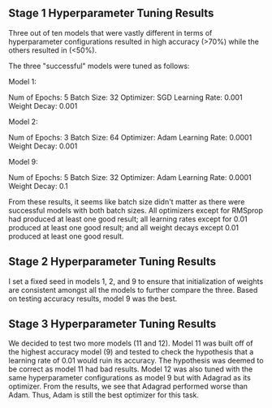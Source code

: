 ## Stage 1 Hyperparameter Tuning Results
Three out of ten models that were vastly different in terms of hyperparameter configurations resulted in high accuracy (>70%) while the others resulted in (<50%).

The three "successful" models were tuned as follows:

Model 1: 

Num of Epochs: 5	Batch Size: 32	Optimizer: SGD	Learning Rate: 0.001	Weight Decay: 0.001

Model 2:

Num of Epochs: 3	Batch Size: 64	Optimizer: Adam	Learning Rate: 0.0001	Weight Decay: 0.001

Model 9:

Num of Epochs: 5	Batch Size: 32	Optimizer: Adam	Learning Rate: 0.0001	Weight Decay: 0.1

From these results, it seems like batch size didn't matter as there were successful models with both batch sizes. All optimizers except for RMSprop had produced at least one good result; all learning rates except for 0.01 produced at least one good result; and all weight decays except 0.01 produced at least one good result.

## Stage 2 Hyperparameter Tuning Results

I set a fixed seed in models 1, 2, and 9 to ensure that initialization of weights are consistent amongst all the models to further compare the three. Based on testing accuracy results, model 9 was the best. 

## Stage 3 Hyperparameter Tuning Results
We decided to test two more models (11 and 12). Model 11 was built off of the highest accuracy model (9) and tested to check the hypothesis that a learning rate of 0.01 would ruin its accuracy. The hypothesis was deemed to be correct as model 11 had bad results. Model 12 was also tuned with the same hyperparameter configurations as model 9 but with Adagrad as its optimizer. From the results, we see that Adagrad performed worse than Adam. Thus, Adam is still the best optimizer for this task.
